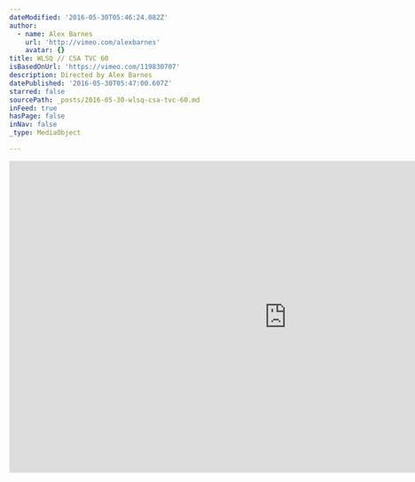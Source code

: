 ```yaml
---
dateModified: '2016-05-30T05:46:24.082Z'
author:
  - name: Alex Barnes
    url: 'http://vimeo.com/alexbarnes'
    avatar: {}
title: WLSQ // CSA TVC 60
isBasedOnUrl: 'https://vimeo.com/119830707'
description: Directed by Alex Barnes
datePublished: '2016-05-30T05:47:00.607Z'
starred: false
sourcePath: _posts/2016-05-30-wlsq-csa-tvc-60.md
inFeed: true
hasPage: false
inNav: false
_type: MediaObject

---
```

<iframe src="https://cdn.embedly.com/widgets/media.html?src=https%3A%2F%2Fplayer.vimeo.com%2Fvideo%2F119830707&amp;url=https%3A%2F%2Fvimeo.com%2F119830707&amp;image=http%3A%2F%2Fi.vimeocdn.com%2Fvideo%2F507408755_1280.jpg&amp;key=b7d04c9b404c499eba89ee7072e1c4f7&amp;type=text%2Fhtml&amp;schema=vimeo" width="1000" height="563" scrolling="no" frameborder="0" allowfullscreen="" style=""></iframe>